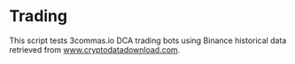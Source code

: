 # Trading

This script tests 3commas.io DCA trading bots using Binance historical data retrieved from www.cryptodatadownload.com.
